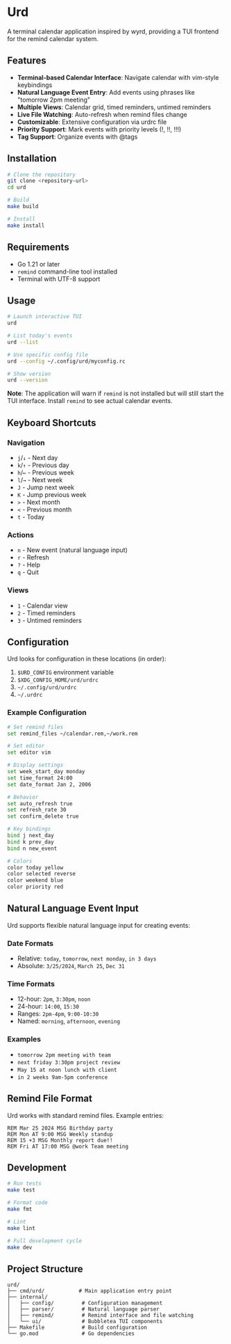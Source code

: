 # Urd

A terminal calendar application inspired by wyrd, providing a TUI frontend for the remind calendar system.

## Features

- **Terminal-based Calendar Interface**: Navigate calendar with vim-style keybindings
- **Natural Language Event Entry**: Add events using phrases like "tomorrow 2pm meeting"
- **Multiple Views**: Calendar grid, timed reminders, untimed reminders
- **Live File Watching**: Auto-refresh when remind files change
- **Customizable**: Extensive configuration via urdrc file
- **Priority Support**: Mark events with priority levels (!, !!, !!!)
- **Tag Support**: Organize events with @tags

## Installation

```bash
# Clone the repository
git clone <repository-url>
cd urd

# Build
make build

# Install
make install
```

## Requirements

- Go 1.21 or later
- `remind` command-line tool installed
- Terminal with UTF-8 support

## Usage

```bash
# Launch interactive TUI
urd

# List today's events  
urd --list

# Use specific config file
urd --config ~/.config/urd/myconfig.rc

# Show version
urd --version
```

**Note**: The application will warn if `remind` is not installed but will still start the TUI interface. Install `remind` to see actual calendar events.

## Keyboard Shortcuts

### Navigation
- `j`/`↓` - Next day
- `k`/`↑` - Previous day
- `h`/`←` - Previous week
- `l`/`→` - Next week
- `J` - Jump next week
- `K` - Jump previous week
- `>` - Next month
- `<` - Previous month
- `t` - Today

### Actions
- `n` - New event (natural language input)
- `r` - Refresh
- `?` - Help
- `q` - Quit

### Views
- `1` - Calendar view
- `2` - Timed reminders
- `3` - Untimed reminders

## Configuration

Urd looks for configuration in these locations (in order):
1. `$URD_CONFIG` environment variable
2. `$XDG_CONFIG_HOME/urd/urdrc`
3. `~/.config/urd/urdrc`
4. `~/.urdrc`

### Example Configuration

```bash
# Set remind files
set remind_files ~/calendar.rem,~/work.rem

# Set editor
set editor vim

# Display settings
set week_start_day monday
set time_format 24:00
set date_format Jan 2, 2006

# Behavior
set auto_refresh true
set refresh_rate 30
set confirm_delete true

# Key bindings
bind j next_day
bind k prev_day
bind n new_event

# Colors
color today yellow
color selected reverse
color weekend blue
color priority red
```

## Natural Language Event Input

Urd supports flexible natural language input for creating events:

### Date Formats
- Relative: `today`, `tomorrow`, `next monday`, `in 3 days`
- Absolute: `3/25/2024`, `March 25`, `Dec 31`

### Time Formats
- 12-hour: `2pm`, `3:30pm`, `noon`
- 24-hour: `14:00`, `15:30`
- Ranges: `2pm-4pm`, `9:00-10:30`
- Named: `morning`, `afternoon`, `evening`

### Examples
- `tomorrow 2pm meeting with team`
- `next friday 3:30pm project review`
- `May 15 at noon lunch with client`
- `in 2 weeks 9am-5pm conference`

## Remind File Format

Urd works with standard remind files. Example entries:

```
REM Mar 25 2024 MSG Birthday party
REM Mon AT 9:00 MSG Weekly standup
REM 15 +3 MSG Monthly report due!!
REM Fri AT 17:00 MSG @work Team meeting
```

## Development

```bash
# Run tests
make test

# Format code
make fmt

# Lint
make lint

# Full development cycle
make dev
```

## Project Structure

```
urd/
├── cmd/urd/           # Main application entry point
├── internal/
│   ├── config/         # Configuration management
│   ├── parser/         # Natural language parser
│   ├── remind/         # Remind interface and file watching
│   └── ui/             # Bubbletea TUI components
├── Makefile            # Build configuration
└── go.mod              # Go dependencies
```
